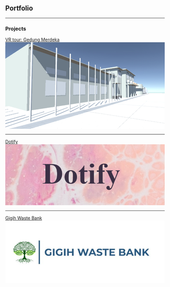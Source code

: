 ## Portfolio

---

### Projects 

[VR tour: Gedung Merdeka](/gedungMerdeka)
<img src="images/vr.jpg?raw=true"/>

---
[Dotify](/dotify)
<img src="images/dotifyLogo.PNG?raw=true"/>

---
[Gigih Waste Bank](/GWB)
<img src="images/gwblogo.jpeg?raw=true"/>

